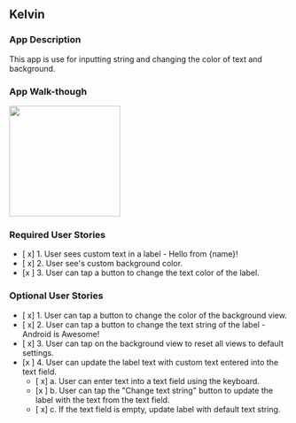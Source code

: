 ## Kelvin

### App Description
This app is use for inputting string and changing the color of text and background. 

### App Walk-though
<img src="https://imgur.com/lARMqxL" width=200><br>

### Required User Stories
- [ x] 1. User sees custom text in a label - Hello from {name}!
- [ x] 2. User see's custom background color.
- [x ] 3. User can tap a button to change the text color of the label.

### Optional User Stories
- [ x] 1. User can tap a button to change the color of the background view.  
- [ x] 2. User can tap a button to change the text string of the label - Android is Awesome!  
- [ x] 3. User can tap on the background view to reset all views to default settings.  
- [x ] 4. User can update the label text with custom text entered into the text field.  
   - [ x] a. User can enter text into a text field using the keyboard.  
   - [x ] b. User can tap the "Change text string" button to update the label with the text from the text field.  
   - [ x] c. If the text field is empty, update label with default text string.  
